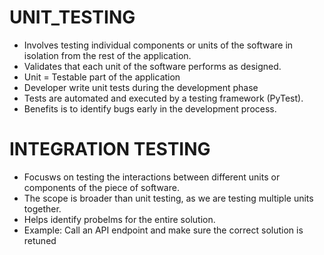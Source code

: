 # UNIT_TESTING
- Involves testing individual components or units of the software in isolation from the rest of the application.
- Validates that each unit of the software performs as designed.
- Unit = Testable part of the application
- Developer write unit tests during the development phase
- Tests are automated and executed by a testing framework (PyTest).
- Benefits is to identify bugs early in the development process.


# INTEGRATION TESTING
- Focusws on testing the interactions between different units or components of the piece of software.
- The scope is broader than unit testing, as we are testing multiple units together.
- Helps identify probelms for the entire solution.
- Example: Call an API endpoint and make sure the correct solution is retuned